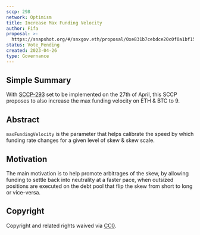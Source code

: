 ```yaml
---
sccp: 298
network: Optimism
title: Increase Max Funding Velocity 
author: Fifa
proposal: >-
  https://snapshot.org/#/snxgov.eth/proposal/0xe831b7cebdce20c0f0a1bf158e6c3b62e87da2c07264e06d45fec38b6f4de344
status: Vote_Pending
created: 2023-04-26
type: Governance
---
```


## Simple Summary

<!--"If you can't explain it simply, you don't understand it well enough." Provide a simplified and layman-accessible explanation of the SCCP.-->

With [SCCP-293](https://sips.synthetix.io/sccp/sccp-293/) set to be implemented on the 27th of April, this SCCP proposes to also increase the max funding velocity on ETH & BTC to 9.

## Abstract

<!--A short (~200 word) description of the variable change proposed.-->
`maxFundingVelocity` is the parameter that helps calibrate the speed by which funding rate changes for a given level of skew & skew scale.


## Motivation

<!--The motivation is critical for SCCPs that want to update variables within Synthetix. It should clearly explain why the existing variable is not incentive aligned. SCCP submissions without sufficient motivation may be rejected outright.-->

The main motivation is to help promote arbitrages of the skew, by allowing funding to settle back into neutrality at a faster pace, when outsized positions are executed on the debt pool that flip the skew from short to long or vice-versa.

## Copyright

Copyright and related rights waived via [CC0](https://creativecommons.org/publicdomain/zero/1.0/).

